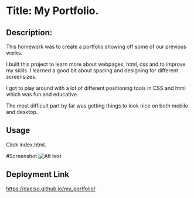 # Title: My Portfolio.

## Description:
This homework was to create a portfolio showing off some of our previous works.

I built this project to learn more about webpages, html, css and to improve my skills. I learned a good bit about spacing and designing for different screensizes.

I got to play around with a lot of different positioning tools in CSS and html which was fun and educative. 

The most difficult part by far was getting things to look nice on both mobile and desktop.

## Usage 
Click index.html.

#Screenshot
![Alt text](https://i.gyazo.com/faa325b9f4642c6326213f56335379b2.png "Desktop screenshot")

## Deployment Link
https://daelso.github.io/my_portfolio/
